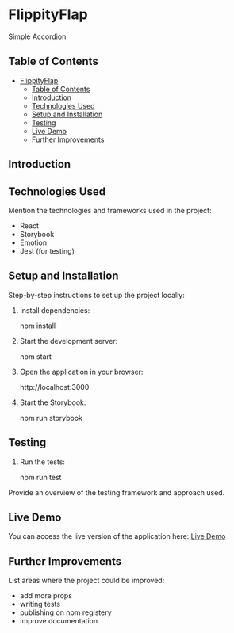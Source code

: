 # FlippityFlap

Simple Accordion

## Table of Contents

- [FlippityFlap](#flippityflap)
  - [Table of Contents](#table-of-contents)
  - [Introduction](#introduction)
  - [Technologies Used](#technologies-used)
  - [Setup and Installation](#setup-and-installation)
  - [Testing](#testing)
  - [Live Demo](#live-demo)
  - [Further Improvements](#further-improvements)

## Introduction

## Technologies Used

Mention the technologies and frameworks used in the project:
- React
- Storybook
- Emotion
- Jest (for testing)

## Setup and Installation

Step-by-step instructions to set up the project locally:

    

1. Install dependencies:
    
    npm install
    

2. Start the development server:
    
    npm start
    

3. Open the application in your browser:
    
    http://localhost:3000
    
4. Start the Storybook:
    
    npm run storybook


## Testing

1. Run the tests:
    
    npm run test
    

Provide an overview of the testing framework and approach used.


## Live Demo

You can access the live version of the application here:
[Live Demo](https://your-deployed-app-url.com)


## Further Improvements

List areas where the project could be improved:
- add more props
- writing tests
- publishing on npm registery
- improve documentation

